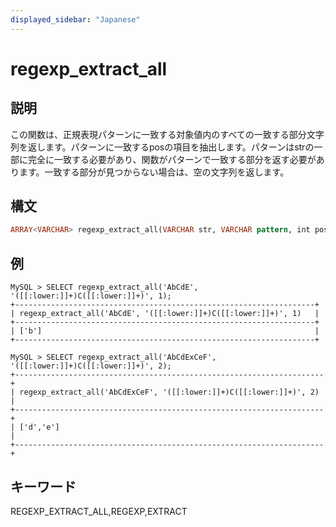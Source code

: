 ```yaml
---
displayed_sidebar: "Japanese"
---
```


# regexp_extract_all

## 説明

この関数は、正規表現パターンに一致する対象値内のすべての一致する部分文字列を返します。パターンに一致するposの項目を抽出します。パターンはstrの一部に完全に一致する必要があり、関数がパターンで一致する部分を返す必要があります。一致する部分が見つからない場合は、空の文字列を返します。

## 構文

```Haskell
ARRAY<VARCHAR> regexp_extract_all(VARCHAR str, VARCHAR pattern, int pos)
```

## 例

```Plain Text
MySQL > SELECT regexp_extract_all('AbCdE', '([[:lower:]]+)C([[:lower:]]+)', 1);
+-------------------------------------------------------------------+
| regexp_extract_all('AbCdE', '([[:lower:]]+)C([[:lower:]]+)', 1)   |
+-------------------------------------------------------------------+
| ['b']                                                             |
+-------------------------------------------------------------------+

MySQL > SELECT regexp_extract_all('AbCdExCeF', '([[:lower:]]+)C([[:lower:]]+)', 2);
+---------------------------------------------------------------------+
| regexp_extract_all('AbCdExCeF', '([[:lower:]]+)C([[:lower:]]+)', 2) |
+---------------------------------------------------------------------+
| ['d','e']                                                           |
+---------------------------------------------------------------------+
```

## キーワード

REGEXP_EXTRACT_ALL,REGEXP,EXTRACT